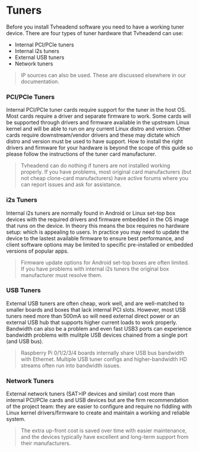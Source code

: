 # Tuners

Before you install Tvheadend software you need to have a working tuner device. There are four types of tuner hardware that Tvheadend can use:

* Internal PCI/PCIe tuners
* Internal i2s tuners
* External USB tuners
* Network tuners

> IP sources can also be used. These are discussed elsewhere in our documentation.

### PCI/PCIe Tuners

Internal PCI/PCIe tuner cards require support for the tuner in the host OS. Most cards require a driver and separate firmware to work. Some cards will be supported through drivers and firmware available in the upstream Linux kernel and will be able to run on any current Linux distro and version. Other cards require downstream/vendor drivers and these may dictate which distro and version must be used to have support. How to install the right drivers and firmware for your hardware is beyond the scope of this guide so please follow the instructions of the tuner card manufacturer.&#x20;

> Tvheadend can do nothing if tuners are not installed working properly. If you have problems, most original card manufacturers (but not cheap clone-card manufacturers) have active forums where you can report issues and ask for assistance.

### i2s Tuners

Internal i2s tuners are normally found in Android or Linux set-top box devices with the required drivers and firmware embedded in the OS image that runs on the device. In theory this means the box requires no hardware setup: which is appealing to users. In practice you may need to update the device to the lastest available firmware to ensure best performance, and client software options may be limited to specific pre-installed or embedded versions of popular apps.

> Firmware update options for Android set-top boxes are often limited. If you have problems with internal i2s tuners the original box manufacturer must resolve them.

### USB Tuners

External USB tuners are often cheap, work well, and are well-matched to smaller boards and boxes that lack internal PCI slots. However, most USB tuners need more than 500mA so will need external direct power or an external USB hub that supports higher current loads to work properly. Bandwidth can also be a problem and even fast USB3 ports can experience bandwidth problems with mulitple USB devices chained from a single port (and USB bus).

> Raspberry Pi 0/1/2/3/4 boards internally share USB bus bandwidth with Ethernet. Multiple USB tuner configs and higher-bandwidth HD streams often run into bandwidth issues.

### Network Tuners

External network tuners (SAT>IP devices and similar) cost more than internal PCI/PCIe cards and USB devices but are the firm recommendation of the project team: they are easier to configure and require no fiddling with Linux kernel drivers/firmware to create and maintain a working and reliable system.

> The extra up-front cost is saved over time with easier maintenance, and the devices typically have excellent and long-term support from their manufacturers.
